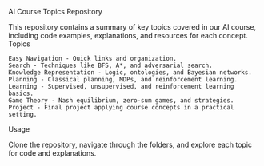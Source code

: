 AI Course Topics Repository

This repository contains a summary of key topics covered in our AI course, including code examples, explanations, and resources for each concept.
Topics

    Easy Navigation - Quick links and organization.
    Search - Techniques like BFS, A*, and adversarial search.
    Knowledge Representation - Logic, ontologies, and Bayesian networks.
    Planning - Classical planning, MDPs, and reinforcement learning.
    Learning - Supervised, unsupervised, and reinforcement learning basics.
    Game Theory - Nash equilibrium, zero-sum games, and strategies.
    Project - Final project applying course concepts in a practical setting.

Usage

Clone the repository, navigate through the folders, and explore each topic for code and explanations.
